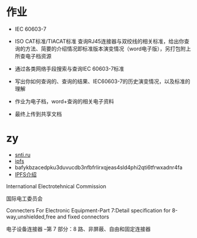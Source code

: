# 作业

- IEC 60603-7
- ISO CAT标准/TIACAT标准
查询RJ45连接器与双绞线的相关标准，给出你查询的方法、简要的介绍情况即标准版本演变情况（word电子版），另打包附上所查电子档资源

- 通过各类网络手段搜索与查询IEC 60603-7标准
- 写出你如何查询的、查询的结果、IEC60603-7的历史演变情况，以及标准的理解
- 作业为电子档，word+查询的相关电子资料
- 最终上传到共享文档


# zy

- [snti.ru](https://snti.ru/)
- [ipfs](https://github.com/ipfs/ipfs-desktop/releases)
- bafykbzacedpku3duvucdb3nfbfrlirxqjeas4sld4phi2qti6tfrwxadnr4fa
- [IPFS介绍](https://www.cnblogs.com/milton/p/13100209.html)


International Electrotehnical Commission

国际电工委员会

Connecters For Electronic Equipment-Part 7:Detail specification for 8-way,unshielded,free and fixed connectors

电子设备连接器 –第 7 部分：8 路、非屏蔽、自由和固定连接器
